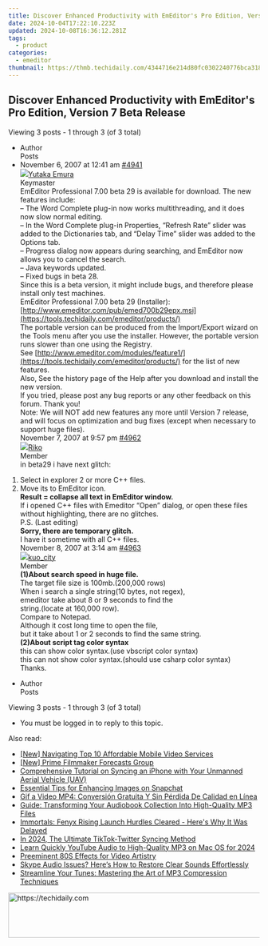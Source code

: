 ```yaml
---
title: Discover Enhanced Productivity with EmEditor's Pro Edition, Version 7 Beta Release
date: 2024-10-04T17:22:10.223Z
updated: 2024-10-08T16:36:12.281Z
tags:
  - product
categories:
  - emeditor
thumbnail: https://thmb.techidaily.com/4344716e214d80fc0302240776bca3183fcb221b8492651a99a24a405c1e3fa0.jpg
---
```


## Discover Enhanced Productivity with EmEditor's Pro Edition, Version 7 Beta Release

Viewing 3 posts - 1 through 3 (of 3 total)

* Author  
Posts
* November 6, 2007 at 12:41 am [#4941](https://tools.techidaily.com/emeditor/products/)  
[![](https://secure.gravatar.com/avatar/a0a6377144ed3636f985d87303f65ed2?s=80&d=identicon&r=g)Yutaka Emura](https://www.emeditor.com/forums/users/yemura/ "View Yutaka Emura's profile")  
Keymaster  
EmEditor Professional 7.00 beta 29 is available for download. The new features include:  
 – The Word Complete plug-in now works multithreading, and it does now slow normal editing.  
 – In the Word Complete plug-in Properties, “Refresh Rate” slider was added to the Dictionaries tab, and “Delay Time” slider was added to the Options tab.  
 – Progress dialog now appears during searching, and EmEditor now allows you to cancel the search.  
 – Java keywords updated.  
 – Fixed bugs in beta 28.  
 Since this is a beta version, it might include bugs, and therefore please install only test machines.  
 EmEditor Professional 7.00 beta 29 (Installer):  
[http://www.emeditor.com/pub/emed700b29epx.msi](https://tools.techidaily.com/emeditor/products/)  
 The portable version can be produced from the Import/Export wizard on the Tools menu after you use the installer. However, the portable version runs slower than one using the Registry.  
 See [http://www.emeditor.com/modules/feature1/](https://tools.techidaily.com/emeditor/products/) for the list of new features.  
 Also, See the history page of the Help after you download and install the new version.  
 If you tried, please post any bug reports or any other feedback on this forum. Thank you!  
 Note: We will NOT add new features any more until Version 7 release, and will focus on optimization and bug fixes (except when necessary to support huge files).  
November 7, 2007 at 9:57 pm [#4962](https://tools.techidaily.com/emeditor/products/)  
[![](https://secure.gravatar.com/avatar/5d982c6ba01c57acbe0fdc719ec4a7c4?s=80&d=identicon&r=g)Riko](https://www.emeditor.com/forums/users/Riko/ "View Riko's profile")  
Member  
in beta29 i have next glitch:  
 1) Select in explorer 2 or more C++ files.  
 2) Move its to EmEditor icon.  
**Result = collapse all text in EmEditor window.**  
 If i opened C++ files with Emeditor “Open” dialog, or open these files without highlighting, there are no glitches.  
 P.S. (Last editing)  
**Sorry, there are temporary glitch.**  
 I have it sometime with all C++ files.  
November 8, 2007 at 3:14 am [#4963](https://tools.techidaily.com/emeditor/products/)  
[![](https://secure.gravatar.com/avatar/2e7df34aad97418b8443b64e3a55dbe9?s=80&d=identicon&r=g)kuo\_city](https://www.emeditor.com/forums/users/kuo%5Fcity/ "View kuo_city's profile")  
Member  
**(1)About search speed in huge file.**  
 The target file size is 100mb.(200,000 rows)  
 When i search a single string(10 bytes, not regex),  
 emeditor take about 8 or 9 seconds to find the  
 string.(locate at 160,000 row).  
 Compare to Notepad.  
 Although it cost long time to open the file,  
 but it take about 1 or 2 seconds to find the same string.  
**(2)About script tag color syntax**  
 this can show color syntax.(use vbscript color syntax)  
 this can not show color syntax.(should use csharp color syntax)  
 Thanks.
* Author  
Posts

Viewing 3 posts - 1 through 3 (of 3 total)

* You must be logged in to reply to this topic.

<ins class="adsbygoogle"
     style="display:block"
     data-ad-format="autorelaxed"
     data-ad-client="ca-pub-7571918770474297"
     data-ad-slot="1223367746"></ins>

<ins class="adsbygoogle"
     style="display:block"
     data-ad-client="ca-pub-7571918770474297"
     data-ad-slot="8358498916"
     data-ad-format="auto"
     data-full-width-responsive="true"></ins>

<span class="atpl-alsoreadstyle">Also read:</span>
<div><ul>
<li><a href="https://extra-guidance.techidaily.com/new-navigating-top-10-affordable-mobile-video-services/"><u>[New] Navigating Top 10 Affordable Mobile Video Services</u></a></li>
<li><a href="https://extra-approaches.techidaily.com/new-prime-filmmaker-forecasts-group/"><u>[New] Prime Filmmaker Forecasts Group</u></a></li>
<li><a href="https://win-extraordinary.techidaily.com/comprehensive-tutorial-on-syncing-an-iphone-with-your-unmanned-aerial-vehicle-uav/"><u>Comprehensive Tutorial on Syncing an iPhone with Your Unmanned Aerial Vehicle (UAV)</u></a></li>
<li><a href="https://tiktok-video-recordings.techidaily.com/essential-tips-for-enhancing-images-on-snapchat/"><u>Essential Tips for Enhancing Images on Snapchat</u></a></li>
<li><a href="https://win-extraordinary.techidaily.com/gif-a-video-mp4-conversion-gratuita-y-sin-perdida-de-calidad-en-linea/"><u>Gif a Video MP4: Conversión Gratuita Y Sin Pérdida De Calidad en Línea</u></a></li>
<li><a href="https://win-extraordinary.techidaily.com/guide-transforming-your-audiobook-collection-into-high-quality-mp3-files/"><u>Guide: Transforming Your Audiobook Collection Into High-Quality MP3 Files</u></a></li>
<li><a href="https://program-issues.techidaily.com/immortals-fenyx-rising-launch-hurdles-cleared-heres-why-it-was-delayed/"><u>Immortals: Fenyx Rising Launch Hurdles Cleared - Here's Why It Was Delayed</u></a></li>
<li><a href="https://twitter-videos.techidaily.com/in-2024-the-ultimate-tiktok-twitter-syncing-method/"><u>In 2024, The Ultimate TikTok-Twitter Syncing Method</u></a></li>
<li><a href="https://youtube-help.techidaily.com/learn-quickly-youtube-audio-to-high-quality-mp3-on-mac-os-for-2024/"><u>Learn Quickly YouTube Audio to High-Quality MP3 on Mac OS for 2024</u></a></li>
<li><a href="https://extra-lessons.techidaily.com/preeminent-80s-effects-for-video-artistry/"><u>Preeminent 80S Effects for Video Artistry</u></a></li>
<li><a href="https://sound-issues.techidaily.com/skype-audio-issues-heres-how-to-restore-clear-sounds-effortlessly/"><u>Skype Audio Issues? Here’s How to Restore Clear Sounds Effortlessly</u></a></li>
<li><a href="https://win-extraordinary.techidaily.com/streamline-your-tunes-mastering-the-art-of-mp3-compression-techniques/"><u>Streamline Your Tunes: Mastering the Art of MP3 Compression Techniques</u></a></li>
</ul></div>

<!-- affiliate ads begin -->
<a href="https://electronicx.pxf.io/c/5597632/1166360/14483" target="_top" id="1166360">
  <img src="//a.impactradius-go.com/display-ad/14483-1166360" border="0" alt="https://techidaily.com" width="728" height="90"/>
</a>
<img height="0" width="0" src="https://electronicx.pxf.io/i/5597632/1166360/14483" style="position:absolute;visibility:hidden;" border="0" />
<!-- affiliate ads end -->

